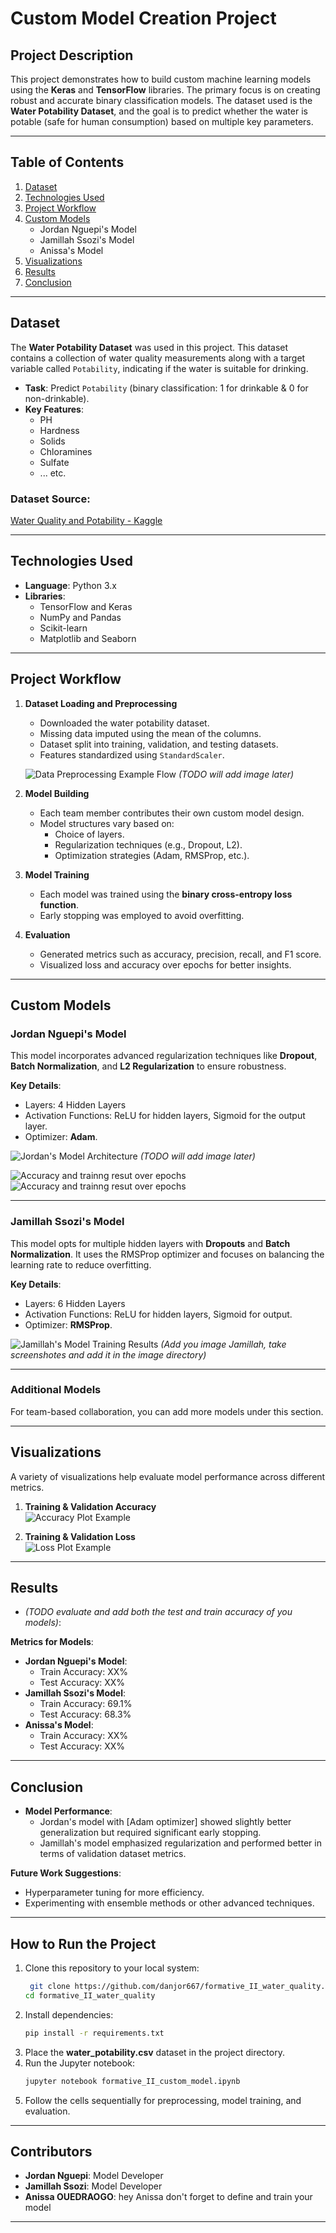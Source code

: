 # **Custom Model Creation Project**

## **Project Description**
This project demonstrates how to build custom machine learning models using the **Keras** and **TensorFlow** libraries. The primary focus is on creating robust and accurate binary classification models. The dataset used is the **Water Potability Dataset**, and the goal is to predict whether the water is potable (safe for human consumption) based on multiple key parameters.

---

## **Table of Contents**
1. [Dataset](#dataset)
2. [Technologies Used](#technologies-used)
3. [Project Workflow](#project-workflow)
4. [Custom Models](#custom-models)
   - Jordan Nguepi's Model
   - Jamillah Ssozi's Model
   - Anissa's Model
5. [Visualizations](#visualizations)
6. [Results](#results)
7. [Conclusion](#conclusion)

---

## **Dataset**
The **Water Potability Dataset** was used in this project. This dataset contains a collection of water quality measurements along with a target variable called `Potability`, indicating if the water is suitable for drinking.

- **Task**: Predict `Potability` (binary classification: 1 for drinkable & 0 for non-drinkable).
- **Key Features**:
  - PH
  - Hardness
  - Solids
  - Chloramines
  - Sulfate
  - ... etc.

### **Dataset Source**:  
[Water Quality and Potability - Kaggle](https://www.kaggle.com/datasets/uom190346a/water-quality-and-potability?select=water_potability.csv)

---

## **Technologies Used**
- **Language**: Python 3.x
- **Libraries**:
  - TensorFlow and Keras
  - NumPy and Pandas
  - Scikit-learn
  - Matplotlib and Seaborn

---

## **Project Workflow**

1. **Dataset Loading and Preprocessing**
   - Downloaded the water potability dataset.
   - Missing data imputed using the mean of the columns.
   - Dataset split into training, validation, and testing datasets.
   - Features standardized using `StandardScaler`.

   ![Data Preprocessing Example Flow](path-to-your-image.png) *(TODO will add image later)*

2. **Model Building**
   - Each team member contributes their own custom model design.
   - Model structures vary based on:
     - Choice of layers.
     - Regularization techniques (e.g., Dropout, L2).
     - Optimization strategies (Adam, RMSProp, etc.).

3. **Model Training**
   - Each model was trained using the **binary cross-entropy loss function**.
   - Early stopping was employed to avoid overfitting.

4. **Evaluation**
   - Generated metrics such as accuracy, precision, recall, and F1 score.
   - Visualized loss and accuracy over epochs for better insights.

---

## **Custom Models**
### **Jordan Nguepi's Model**
This model incorporates advanced regularization techniques like **Dropout**, **Batch Normalization**, and **L2 Regularization** to ensure robustness.

**Key Details**:
- Layers: 4 Hidden Layers
- Activation Functions: ReLU for hidden layers, Sigmoid for the output layer.
- Optimizer: **Adam**.

![Jordan's Model Architecture](path-to-image.png) *(TODO will add image later)*

![Accuracy and trainng resut over epochs](images/jordan-accuracy.PNG)
![Accuracy and trainng resut over epochs](images/jordan-train.PNG)

---

### **Jamillah Ssozi's Model**
This model opts for multiple hidden layers with **Dropouts** and **Batch Normalization**. It uses the RMSProp optimizer and focuses on balancing the learning rate to reduce overfitting.

**Key Details**:
- Layers: 6 Hidden Layers
- Activation Functions: ReLU for hidden layers, Sigmoid for output.
- Optimizer: **RMSProp**.

![Jamillah's Model Training Results](path-to-image.png) *(Add you image Jamillah, take screenshotes and add it in the image directory)*

---

### **Additional Models**
For team-based collaboration, you can add more models under this section.

---

## **Visualizations**
A variety of visualizations help evaluate model performance across different metrics.

1. **Training & Validation Accuracy**  
   ![Accuracy Plot Example](path-to-accuracy-image.png)
   
2. **Training & Validation Loss**  
   ![Loss Plot Example](path-to-loss-image.png)
   


---

## **Results**
- *(TODO evaluate and add both the test and train accuracy of you models)*:

**Metrics for Models**:
- **Jordan Nguepi's Model**:
  - Train Accuracy: XX%
  - Test Accuracy: XX%
- **Jamillah Ssozi's Model**:
  - Train Accuracy: 69.1%
  - Test Accuracy: 68.3%
- **Anissa's Model**: 
  - Train Accuracy: XX%
  - Test Accuracy: XX%


---

## **Conclusion**
- **Model Performance**:
  - Jordan's model with [Adam optimizer] showed slightly better generalization but required significant early stopping.
  - Jamillah's model emphasized regularization and performed better in terms of validation dataset metrics.

**Future Work Suggestions**:
- Hyperparameter tuning for more efficiency.
- Experimenting with ensemble methods or other advanced techniques.

---

## **How to Run the Project**
1. Clone this repository to your local system:
   ```bash
    git clone https://github.com/danjor667/formative_II_water_quality.git
   cd formative_II_water_quality
   ```
2. Install dependencies:
   ```bash
   pip install -r requirements.txt
   ```
3. Place the **water_potability.csv** dataset in the project directory.
4. Run the Jupyter notebook:
   ```bash
   jupyter notebook formative_II_custom_model.ipynb
   ```
5. Follow the cells sequentially for preprocessing, model training, and evaluation.

---

## **Contributors**
- **Jordan Nguepi**: Model Developer
- **Jamillah Ssozi**: Model Developer
- **Anissa OUEDRAOGO**: hey Anissa don't forget to define and train your model

---
